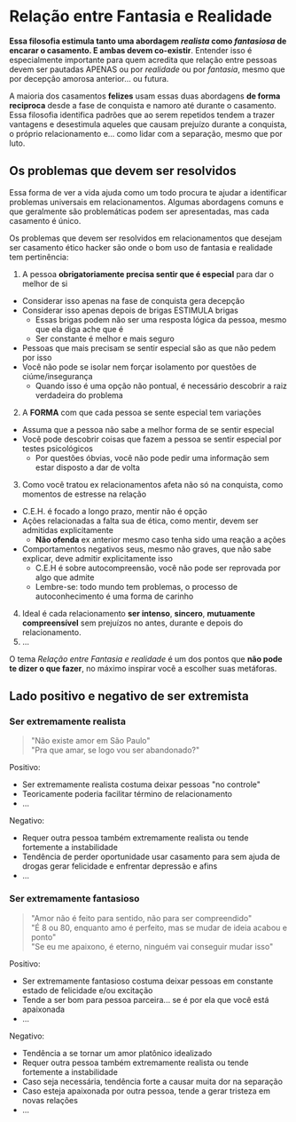 # Relação entre Fantasia e Realidade

**Essa filosofia estimula tanto uma abordagem _realista_ como _fantasiosa_ de encarar o casamento.
E ambas devem co-existir**. Entender isso é especialmente importante para quem
acredita que relação entre pessoas devem ser pautadas APENAS ou por
_realidade_ ou por _fantasia_, mesmo que por decepção amorosa anterior... ou futura.

A maioria dos casamentos **felizes** usam essas duas abordagens **de forma
reciproca** desde a fase de conquista e namoro até durante o casamento.
Essa filosofia identifica padrões que ao serem repetidos tendem a trazer
vantagens e desestimula aqueles que causam prejuízo durante a conquista,
o próprio relacionamento e... como lidar com a separação, mesmo que por luto.

## Os problemas que devem ser resolvidos

Essa forma de ver a vida ajuda como um todo procura te ajudar a identificar
problemas universais em relacionamentos. Algumas abordagens comuns e que
geralmente são problemáticas podem ser apresentadas, mas cada casamento é único.

Os problemas que devem ser resolvidos em relacionamentos que desejam ser
casamento ético hacker são onde o bom uso de fantasia e realidade tem pertinência:

1. A pessoa **obrigatoriamente precisa sentir que é especial** para dar o melhor de si
  - Considerar isso apenas na fase de conquista gera decepção
  - Considerar isso apenas depois de brigas ESTIMULA brigas
    - Essas brigas podem não ser uma resposta lógica da pessoa, mesmo que ela diga ache que é
    - Ser constante é melhor e mais seguro
  - Pessoas que mais precisam se sentir especial são as que não pedem por isso
  - Você não pode se isolar nem forçar isolamento por questões de ciúme/insegurança
    - Quando isso é uma opção não pontual, é necessário descobrir a raiz verdadeira do problema
2. A **FORMA** com que cada pessoa se sente especial tem variações
  - Assuma que a pessoa não sabe a melhor forma de se sentir especial
  - Você pode descobrir coisas que fazem a pessoa se sentir especial por testes psicológicos
    - Por questões óbvias, você não pode pedir uma informação sem estar disposto a dar de volta
3. Como você tratou ex relacionamentos afeta não só na conquista, como momentos de estresse na relação
  - C.E.H. é focado a longo prazo, mentir não é opção
  - Ações relacionadas a falta sua de ética, como mentir, devem ser admitidas explicitamente
    - **Não ofenda** ex anterior mesmo caso tenha sido uma reação a ações
  - Comportamentos negativos seus, mesmo não graves, que não sabe explicar, deve admitir explicitamente isso
    - C.E.H é sobre autocompreensão, você não pode ser reprovada por algo que admite
    - Lembre-se: todo mundo tem problemas, o processo de autoconhecimento é uma forma de carinho

4. Ideal é cada relacionamento **ser intenso**, **sincero**, **mutuamente compreensível** sem prejuízos no antes, durante e depois do relacionamento.
5. ...

O tema _Relação entre Fantasia e realidade_ é um dos pontos que **não pode te dizer o que fazer**,
no máximo inspirar você a escolher suas metáforas.


## Lado positivo e negativo de ser extremista

### Ser extremamente realista

> "Não existe amor em São Paulo" <br>
> "Pra que amar, se logo vou ser abandonado?"

Positivo:

- Ser extremamente realista costuma deixar pessoas "no controle"
- Teoricamente poderia facilitar término de relacionamento
- ...

Negativo:

- Requer outra pessoa também extremamente realista ou tende fortemente a instabilidade
- Tendência de perder oportunidade usar casamento para sem ajuda de drogas gerar felicidade e enfrentar depressão e afins
- ...

### Ser extremamente fantasioso

> "Amor não é feito para sentido, não para ser compreendido" <br>
> "É 8 ou 80, enquanto amo é perfeito, mas se mudar de ideia acabou e ponto" <br>
> "Se eu me apaixono, é eterno, ninguém vai conseguir mudar isso"

Positivo:

- Ser extremamente fantasioso costuma deixar pessoas em constante estado de felicidade e/ou excitação
- Tende a ser bom para pessoa parceira... se é por ela que você está apaixonada
- ...

Negativo:

- Tendência a se tornar um amor platônico idealizado
- Requer outra pessoa também extremamente realista ou tende fortemente a instabilidade
- Caso seja necessária, tendência forte a causar muita dor na separação
- Caso esteja apaixonada por outra pessoa, tende a gerar tristeza em novas relações
- ...


<!--
## Exemplos simplificados

## No fundo, todos querem romance

> "Todo mundo acredita que é o Herói da própria história"
> -- Um coleborator próximo, ao ouvir de Rocha, que inicialmente estava bravo
> por ter sido copiado

-->